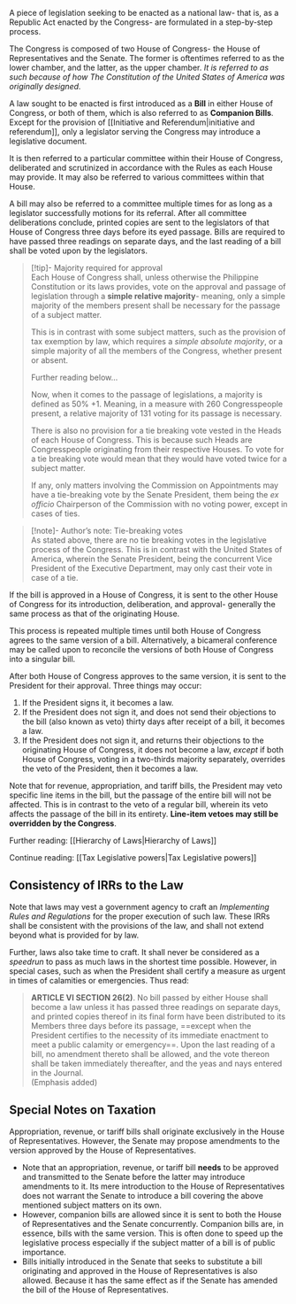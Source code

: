 A piece of legislation seeking to be enacted as a national law- that is, as a Republic Act enacted by the Congress- are formulated in a step-by-step process.

The Congress is composed of two House of Congress- the House of Representatives and the Senate. The former is oftentimes referred to as the lower chamber, and the latter, as the upper chamber. *It is referred to as such because of how The Constitution of the United States of America was originally designed.*

A law sought to be enacted is first introduced as a **Bill** in either House of Congress, or both of them, which is also referred to as **Companion Bills**. Except for the provision of [[Initiative and Referendum|initiative and referendum]], only a legislator serving the Congress may introduce a legislative document.

It is then referred to a particular committee within their House of Congress, deliberated and scrutinized in accordance with the Rules as each House may provide. It may also be referred to various committees within that House.

A bill may also be referred to a committee multiple times for as long as a legislator successfully motions for its referral. After all committee deliberations conclude, printed copies are sent to the legislators of that House of Congress three days before its eyed passage. Bills are required to have passed three readings on separate days, and the last reading of a bill shall be voted upon by the legislators.

> [!tip]- Majority required for approval  
> Each House of Congress shall, unless otherwise the Philippine Constitution or its laws provides, vote on the approval and passage of legislation through a **simple relative majority**- meaning, only a simple majority of the members present shall be necessary for the passage of a subject matter.
> 
> This is in contrast with some subject matters, such as the provision of tax exemption by law, which requires a *simple absolute majority*, or a simple majority of all the members of the Congress, whether present or absent.
> 
> Further reading below…
> 
> Now, when it comes to the passage of legislations, a majority is defined as 50% +1. Meaning, in a measure with 260 Congresspeople present, a relative majority of 131 voting for its passage is necessary.
> 
> There is also no provision for a tie breaking vote vested in the Heads of each House of Congress. This is because such Heads are Congresspeople originating from their respective Houses. To vote for a tie breaking vote would mean that they would have voted twice for a subject matter.
> 
> If any, only matters involving the Commission on Appointments may have a tie-breaking vote by the Senate President, them being the *ex officio* Chairperson of the Commission with no voting power, except in cases of ties.

> [!note]- Author’s note: Tie-breaking votes  
> As stated above, there are no tie breaking votes in the legislative process of the Congress. This is in contrast with the United States of America, wherein the Senate President, being the concurrent Vice President of the Executive Department, may only cast their vote in case of a tie.

If the bill is approved in a House of Congress, it is sent to the other House of Congress for its introduction, deliberation, and approval- generally the same process as that of the originating House.

This process is repeated multiple times until both House of Congress agrees to the same version of a bill. Alternatively, a bicameral conference may be called upon to reconcile the versions of both House of Congress into a singular bill.

After both House of Congress approves to the same version, it is sent to the President for their approval. Three things may occur:
1. If the President signs it, it becomes a law.
2. If the President does not sign it, and does not send their objections to the bill (also known as veto) thirty days after receipt of a bill, it becomes a law.
3. If the President does not sign it, and returns their objections to the originating House of Congress, it does not become a law, *except* if both House of Congress, voting in a two-thirds majority separately, overrides the veto of the President, then it becomes a law.

Note that for revenue, appropriation, and tariff bills, the President may veto specific line items in the bill, but the passage of the entire bill will not be affected. This is in contrast to the veto of a regular bill, wherein its veto affects the passage of the bill in its entirety. **Line-item vetoes may still be overridden by the Congress**.

Further reading: [[Hierarchy of Laws|Hierarchy of Laws]]

Continue reading: [[Tax Legislative powers|Tax Legislative powers]]

## Consistency of IRRs to the Law
Note that laws may vest a government agency to craft an *Implementing Rules and Regulations* for the proper execution of such law. These IRRs shall be consistent with the provisions of the law, and shall not extend beyond what is provided for by law.

Further, laws also take time to craft. It shall never be considered as a *speedrun* to pass as much laws in the shortest time possible. However, in special cases, such as when the President shall certify a measure as urgent in times of calamities or emergencies. Thus read:

> **ARTICLE VI SECTION 26(2)**. No bill passed by either House shall become a law unless it has passed three readings on separate days, and printed copies thereof in its final form have been distributed to its Members three days before its passage, ==except when the President certifies to the necessity of its immediate enactment to meet a public calamity or emergency==. Upon the last reading of a bill, no amendment thereto shall be allowed, and the vote thereon shall be taken immediately thereafter, and the yeas and nays entered in the Journal.  
> (Emphasis added)

## Special Notes on Taxation
Appropriation, revenue, or tariff bills shall originate exclusively in the House of Representatives. However, the Senate may propose amendments to the version approved by the House of Representatives.

- Note that an appropriation, revenue, or tariff bill **needs** to be approved and transmitted to the Senate before the latter may introduce amendments to it. Its mere introduction to the House of Representatives does not warrant the Senate to introduce a bill covering the above mentioned subject matters on its own.
- However, companion bills are allowed since it is sent to both the House of Representatives and the Senate concurrently. Companion bills are, in essence, bills with the same version. This is often done to speed up the legislative process especially if the subject matter of a bill is of public importance.
- Bills initially introduced in the Senate that seeks to substitute a bill originating and approved in the House of Representatives is also allowed. Because it has the same effect as if the Senate has amended the bill of the House of Representatives.
